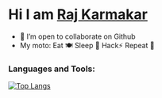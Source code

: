 # Hi I am [Raj Karmakar](https://github.com/raj5036)

- 👯 I’m open to collaborate on Github
-  My moto: Eat 🍽  Sleep 🛌  Hack⚡  Repeat 🔁


### Languages and Tools:

[![Top Langs](https://github-readme-stats.vercel.app/api/top-langs/?username=raj5036)](https://github.com/anuraghazra/github-readme-stats)

<br />
<br />
